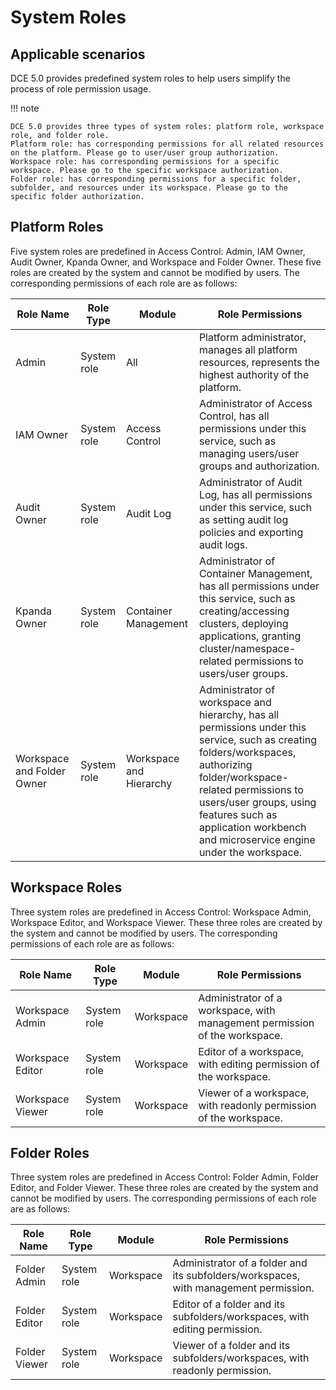 # System Roles

## Applicable scenarios

DCE 5.0 provides predefined system roles to help users simplify the process of role permission usage.

!!! note

    DCE 5.0 provides three types of system roles: platform role, workspace role, and folder role.
    Platform role: has corresponding permissions for all related resources on the platform. Please go to user/user group authorization.
    Workspace role: has corresponding permissions for a specific workspace. Please go to the specific workspace authorization.
    Folder role: has corresponding permissions for a specific folder, subfolder, and resources under its workspace. Please go to the specific folder authorization.

## Platform Roles

Five system roles are predefined in Access Control: Admin, IAM Owner, Audit Owner, Kpanda Owner, and Workspace and Folder Owner. These five roles are created by the system and cannot be modified by users. The corresponding permissions of each role are as follows:

| Role Name | Role Type | Module | Role Permissions |
| --- | --- | --- | --- |
| Admin | System role | All | Platform administrator, manages all platform resources, represents the highest authority of the platform. |
| IAM Owner | System role | Access Control | Administrator of Access Control, has all permissions under this service, such as managing users/user groups and authorization. |
| Audit Owner | System role | Audit Log | Administrator of Audit Log, has all permissions under this service, such as setting audit log policies and exporting audit logs. |
| Kpanda Owner | System role | Container Management | Administrator of Container Management, has all permissions under this service, such as creating/accessing clusters, deploying applications, granting cluster/namespace-related permissions to users/user groups. |
| Workspace and Folder Owner | System role | Workspace and Hierarchy | Administrator of workspace and hierarchy, has all permissions under this service, such as creating folders/workspaces, authorizing folder/workspace-related permissions to users/user groups, using features such as application workbench and microservice engine under the workspace. |

## Workspace Roles

Three system roles are predefined in Access Control: Workspace Admin, Workspace Editor, and Workspace Viewer. These three roles are created by the system and cannot be modified by users. The corresponding permissions of each role are as follows:

| Role Name | Role Type | Module | Role Permissions |
| --- | --- | --- | --- |
| Workspace Admin | System role | Workspace | Administrator of a workspace, with management permission of the workspace. |
| Workspace Editor | System role | Workspace | Editor of a workspace, with editing permission of the workspace. |
| Workspace Viewer | System role | Workspace | Viewer of a workspace, with readonly permission of the workspace. |

## Folder Roles

Three system roles are predefined in Access Control: Folder Admin, Folder Editor, and Folder Viewer. These three roles are created by the system and cannot be modified by users. The corresponding permissions of each role are as follows:

| Role Name | Role Type | Module | Role Permissions |
| --- | --- | --- | --- |
| Folder Admin | System role | Workspace | Administrator of a folder and its subfolders/workspaces, with management permission. |
| Folder Editor | System role | Workspace | Editor of a folder and its subfolders/workspaces, with editing permission. |
| Folder Viewer | System role | Workspace | Viewer of a folder and its subfolders/workspaces, with readonly permission. |
